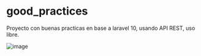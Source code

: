 # good_practices
Proyecto con buenas practicas en base a laravel 10, usando API REST, uso libre.

![image](https://user-images.githubusercontent.com/57852008/227111563-0c709dc2-c6bf-44df-b43e-b6ba5de3a1f2.png)
